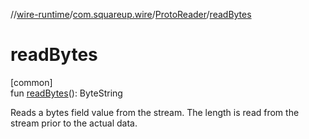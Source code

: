 //[wire-runtime](../../../index.md)/[com.squareup.wire](../index.md)/[ProtoReader](index.md)/[readBytes](read-bytes.md)

# readBytes

[common]\
fun [readBytes](read-bytes.md)(): ByteString

Reads a bytes field value from the stream. The length is read from the stream prior to the actual data.
